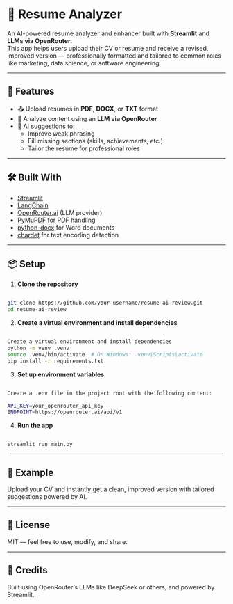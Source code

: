 # 📄 Resume Analyzer

An AI-powered resume analyzer and enhancer built with **Streamlit** and **LLMs via OpenRouter**.  
This app helps users upload their CV or resume and receive a revised, improved version — professionally formatted and tailored to common roles like marketing, data science, or software engineering.

---

## 🚀 Features

- 📤 Upload resumes in **PDF**, **DOCX**, or **TXT** format  
- 🤖 Analyze content using an **LLM via OpenRouter**  
- 🧠 AI suggestions to:
  - Improve weak phrasing
  - Fill missing sections (skills, achievements, etc.)
  - Tailor the resume for professional roles

---

## 🛠 Built With

- [Streamlit](https://streamlit.io/)
- [LangChain](https://www.langchain.com/)
- [OpenRouter.ai](https://openrouter.ai/) (LLM provider)
- [PyMuPDF](https://pymupdf.readthedocs.io/en/latest/) for PDF handling
- [python-docx](https://python-docx.readthedocs.io/en/latest/) for Word documents
- [chardet](https://github.com/chardet/chardet) for text encoding detection

---

## 📦 Setup

1. **Clone the repository**

```bash

git clone https://github.com/your-username/resume-ai-review.git
cd resume-ai-review

```
2. **Create a virtual environment and install dependencies**

```bash

Create a virtual environment and install dependencies
python -m venv .venv
source .venv/bin/activate  # On Windows: .venv\Scripts\activate
pip install -r requirements.txt

```

3. **Set up environment variables**
```bash

Create a .env file in the project root with the following content:

API_KEY=your_openrouter_api_key
ENDPOINT=https://openrouter.ai/api/v1

```

4. **Run the app**
```bash

streamlit run main.py

```
---

## 📝 Example
Upload your CV and instantly get a clean, improved version with tailored suggestions powered by AI.

---

## 📃 License
MIT — feel free to use, modify, and share.

---

## 🙌 Credits
Built using OpenRouter’s LLMs like DeepSeek or others, and powered by Streamlit.